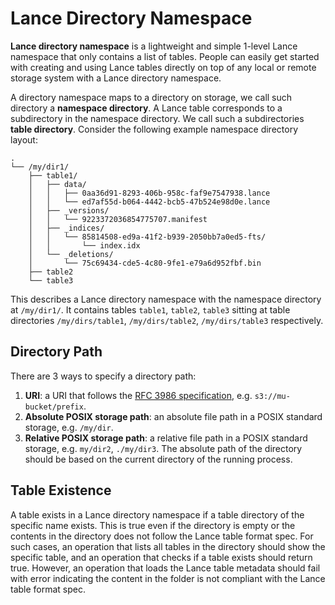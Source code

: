 # Lance Directory Namespace

**Lance directory namespace** is a lightweight and simple 1-level Lance namespace that only contains a list of tables.
People can easily get started with creating and using Lance tables directly on top of any
local or remote storage system with a Lance directory namespace.

A directory namespace maps to a directory on storage, we call such directory a **namespace directory**.
A Lance table corresponds to a subdirectory in the namespace directory.
We call such a subdirectories **table directory**.
Consider the following example namespace directory layout:

```
.
└── /my/dir1/
    ├── table1/
    │   ├── data/
    │   │   ├── 0aa36d91-8293-406b-958c-faf9e7547938.lance
    │   │   └── ed7af55d-b064-4442-bcb5-47b524e98d0e.lance
    │   ├── _versions/
    │   │   └── 9223372036854775707.manifest
    │   ├── _indices/
    │   │   └── 85814508-ed9a-41f2-b939-2050bb7a0ed5-fts/
    │   │       └── index.idx
    │   └── _deletions/
    │       └── 75c69434-cde5-4c80-9fe1-e79a6d952fbf.bin
    ├── table2
    └── table3
```

This describes a Lance directory namespace with the namespace directory at `/my/dir1/`.
It contains tables `table1`, `table2`, `table3` sitting at table directories
`/my/dirs/table1`, `/my/dirs/table2`, `/my/dirs/table3` respectively.

## Directory Path

There are 3 ways to specify a directory path:

1. **URI**: a URI that follows the [RFC 3986 specification](https://datatracker.ietf.org/doc/html/rfc3986), e.g. `s3://mu-bucket/prefix`.
2. **Absolute POSIX storage path**: an absolute file path in a POSIX standard storage, e.g. `/my/dir`.
3. **Relative POSIX storage path**: a relative file path in a POSIX standard storage, e.g. `my/dir2`, `./my/dir3`.
   The absolute path of the directory should be based on the current directory of the running process.

## Table Existence

A table exists in a Lance directory namespace if a table directory of the specific name exists.
This is true even if the directory is empty or the contents in the directory does not follow the Lance table format spec.
For such cases, an operation that lists all tables in the directory should show the specific table,
and an operation that checks if a table exists should return true.
However, an operation that loads the Lance table metadata should fail with error
indicating the content in the folder is not compliant with the Lance table format spec.
